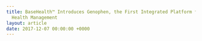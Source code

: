 ```yaml
---
title: BaseHealth™ Introduces Genophen, the First Integrated Platform for Personalized
  Health Management
layout: article
date: 2017-12-07 00:00:00 +0000
---
```

